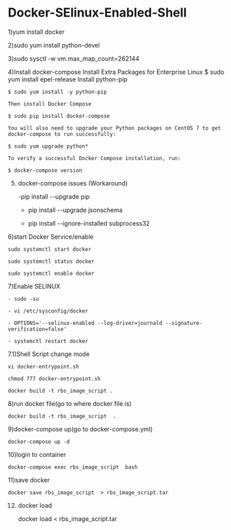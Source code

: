 # Docker-SElinux-Enabled-Shell

1)yum install docker

2)sudo yum install python-devel     

3)sudo sysctl -w vm.max_map_count=262144

4)Install docker-compose
    Install Extra Packages for Enterprise Linux
    $ sudo yum install epel-release
    Install python-pip
    
    $ sudo yum install -y python-pip
    
    Then install Docker Compose
    
    $ sudo pip install docker-compose
    
    You will also need to upgrade your Python packages on CentOS 7 to get docker-compose to run successfully:
    
    $ sudo yum upgrade python*
    
    To verify a successful Docker Compose installation, run:
    
    $ docker-compose version

5)  docker-compose issues (Workaround)

    -pip install --upgrade pip
    
    - pip install --upgrade jsonschema
    
    - pip install --ignore-installed subprocess32


6)start Docker Service/enable
    
    sudo systemctl start docker
    
    sudo systemctl status docker
    
    sudo systemctl enable docker
    

7)Enable SELINUX
    
    - sudo -su
    
    - vi /etc/sysconfig/docker
    
    - OPTIONS='--selinux-enabled --log-driver=journald --signature-verification=false'
    
    - systemctl restart docker

7.1)Shell Script change mode
    
    vi docker-entrypoint.sh
    
    chmod 777 docker-entrypoint.sh 
    
    docker build -t rbs_image_script .

8)run docker file(go to where docker file is)
	
	docker build -t rbs_image_script  .

9)docker-compose up(go to docker-compose.yml)
	
	docker-compose up -d 

10)login to container 
	
	docker-compose exec rbs_image_script  bash
  
11)save docker 
	
	docker save rbs_image_script  > rbs_image_script.tar

12) docker load 
    
    docker load <  rbs_image_script.tar
